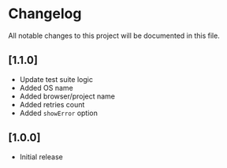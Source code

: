 # Changelog

All notable changes to this project will be documented in this file.

## [1.1.0]

- Update test suite logic
- Added OS name
- Added browser/project name
- Added retries count
- Added `showError` option

## [1.0.0]

- Initial release
